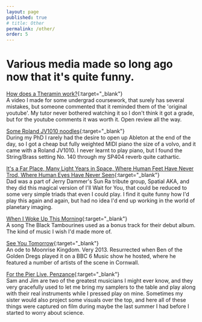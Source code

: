 ```yaml
---
layout: page
published: true
# title: Other
permalink: /other/
order: 5
---
```

<h1>Various media made so long ago now that it's quite funny.</h1>

[How does a Theramin work?](https://www.youtube.com/watch?v=djpUqyay2qc&t){:target="_blank"}  
A video I made for some undergrad coursework, that surely has several mistakes, but someone commented that it reminded them of the 'original youtube'. My tutor never bothered watching it so I don't think it got a grade, but for the youtube comments it was worth it. Open review all the way.

[Some Roland JV1010 noodles](https://soundcloud.com/turinglive/sets/visits-to-the-galleries){:target="_blank"}  
During my PhD I rarely had the desire to open up Ableton at the end of the day, so I got a cheap but fully weighted MIDI piano the size of a volvo, and it came with a Roland JV1010. I never learnt to play piano, but I found the String/Brass setting No. 140 through my SP404 reverb quite cathartic.

[It's a Far Place, Many Light Years in Space, Where Human Feet Have Never Trod, Where Human Eyes Have Never Seen](https://www.youtube.com/watch?v=bsOjADTdBbs){:target="_blank"}  
Dad was a part of Jerry Dammer's Sun Ra tribute group, Spatial AKA, and they did this magical version of I'll Wait for You, that could be reduced to some very simple triads that even I could play. I find it quite funny how I'd play this again and again, but had no idea I'd end up working in the world of planetary imaging.

[When I Woke Up This Morning](https://www.youtube.com/watch?v=wj9EXs4jkqY){:target="_blank"}  
A song The Black Tambourines used as a bonus track for their debut album. The kind of music I wish I'd made more of.

[See You Tomorrow](https://soundcloud.com/turinglive/see-you-tomorrow){:target="_blank"}  
An ode to Moonrise Kingdom. Very 2013. Resurrected when Ben of the Golden Dregs played it on a BBC 6 Music show he hosted, where he featured a number of artists of the scene in Cornwall.

[For the Pier Live, Penzance](https://www.youtube.com/watch?v=DXlhaKrb2nw){:target="_blank"}  
Sam and Jim are two of the greatest musicians I might ever know, and they very gracefully used to let me bring my samplers to the table and play along with their real instruments while I pressed play on mine. Sometimes my sister would also project some visuals over the top, and here all of these things were captured on film during maybe the last summer I had before I started to worry about science.
